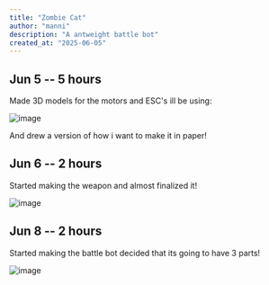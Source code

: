 ```yaml
---
title: "Zombie Cat"
author: "manni"
description: "A antweight battle bot"
created_at: "2025-06-05"
---
```



## Jun 5 -- 5 hours

Made 3D models for the motors and ESC's ill be using:

![image](https://github.com/user-attachments/assets/e3499fe5-937b-4f87-951a-db4e96a1f3db)

And drew a version of how i want to make it in paper!

## Jun 6 -- 2 hours

Started making the weapon and almost finalized it!

![image](https://github.com/user-attachments/assets/e66f9369-2ebb-403f-aa39-a7b2f71a46d1)

## Jun 8 -- 2 hours

Started making the battle bot decided that its going to have 3 parts!

![image](https://github.com/user-attachments/assets/fdb0972a-bf90-4165-8166-bbe5ff2bd3e2)


